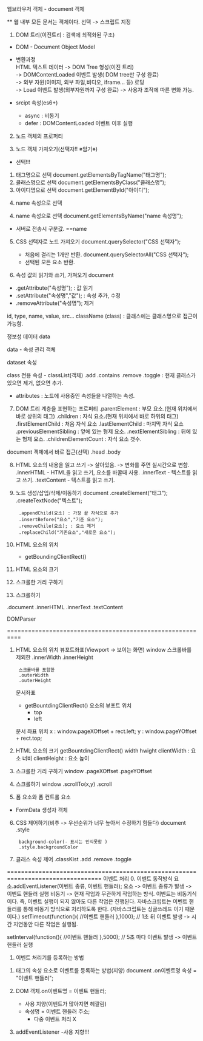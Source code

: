  웹브라우저 객체 - document 객체

** 웹 내부 모든 문서는 객체이다. 선택 -> 스크립트 지정

1. DOM 트리(이진트리 : 검색에 최적화된 구조)
- DOM - Document Object Model

- 변환과정  
HTML 텍스트 데이터 -> DOM Tree 형성(이진 트리)  
-> DOMContentLoaded 이벤트 발생( DOM tree만 구성 완료)  
-> 외부 자원(이미지, 외부 파일,비디오, iframe... 등) 로딩  
-> Load 이벤트 발생(외부자원까지 구성 완료)
-> 사용자 조작에 따른 변화 가능.

- srcipt 속성(es6+)
    - async : 비동기
    - defer : DOMContentLoaded 이벤트 이후 실행

2. 노드 객체의 프로퍼티

3. 노드 객체 가져오기(선택자!! ※암기※)
- 선택!!!
1) 태그명으로 선택
    document.getElementsByTagName("태그명");
2) 클래스명으로 선택
    document.getElementsByClass("클래스명");
3) 아이디명으로 선택
    document.getElementById("아이디");

4. name 속성으로 선택
4) name 속성으로 선택
    document.getElementsByName("name 속성명");
- 서버로 전송시 구분값. ==name

5. CSS 선택자로 노드 가져오기
document.querySelector("CSS 선택자");
    - 처음에 걸리는 1개만 반환.
document.querySelectorAll("CSS 선택자");
    - 선택된 모든 요소 반환.


6. 속성 값의 읽기와 쓰기, 가져오기
document
- .getAttribute("속성명"); : 값 읽기
- .setAttribute("속성명","값"); : 속성 추가, 수정
- .removeAttribute("속성명"); 제거

id, type, name, value, src...
className (class) : 클래스에는 클래스명으로 접근이 가능함.

정보성 데이터  data

data - 속성 관리 객체

dataset 속성

class 전용 속성
    - classList(객체)
    .add
    .contains
    .remove
    .toggle : 현재 클래스가 있으면 제거, 없으면 추가.

- attributes : 노드에 사용중인 속성들을 나열하는 속성.

7. DOM 트리 계층을 표현하는 프로퍼티
    .parentElement : 부모 요소.(현재 위치에서 바로 상위의 태그)
    .children : 자식 요소.(현재 위치에서 바로 하위의 태그)
    .firstElementChild : 처음 자식 요소
    .lastElementChild : 마지막 자식 요소
    .previousElementSibling : 앞에 있는 형제 요소.
    .nextElementSibling : 뒤에 있는 형제 요소.
    .childrenElementCount : 자식 요소 갯수.
    
document 객체에서 바로 접근(선택)
    .head
    .body

8. HTML 요소의 내용을 읽고 쓰기 -> 살아있음. -> 변화를 주면 실시간으로 변함.
    .innerHTML - HTML을 읽고 쓰기, 요소를 바꿀때 사용.
    .innerText - 텍스트를 읽고 쓰기.
    .textContent - 텍스트를 읽고 쓰기.

9. 노드 생성/삽입/삭제/이동하기
    document
        .createElement("태그");
        .createTextNode("텍스트");

        .appendChild(요소) : 가장 끝 자식으로 추가
        .insertBefore("요소","기준 요소");
        .removeChile(요소); : 요소 제거
        .replaceChild("기존요소","새로운 요소"); 

10. HTML 요소의 위치
    - getBoundingClientRect()

11. HTML 요소의 크기

12. 스크롤한 거리 구하기

13. 스크롤하기

.document
    .innerHTML
    .innerText
    .textContent

DOMParser

==========================================================

1. HTML 요소의 위치
    뷰포트좌표(Viewport -> 보이는 화면)
    window
        스크롤바를 제외한
        .innerWidth
        .innerHeight

        스크롤바를 포함한
        .outerWidth
        .outerHeight

    문서좌표

    - getBountdingClientRect()
        요소의 뷰포트 위치
        - top
        - left
    
    문서 좌표 위치
        x : window.pageXOffset + rect.left;
        y : window.pageYOffset + rect.top;

2. HTML 요소의 크기
getBountdingClientRect()
    width hwight
clientWidth : 요소 너비
clientHeight : 요소 높이

3. 스크롤한 거리 구하기
    window
        .pageXOffset
        .pageYOffset
4. 스크롤하기
    window
        .scrollTo(x,y)
        .scroll
5. 폼 요소와 폼 컨트롤 요소
- FormData 생성자 객체

6. CSS 제어하기(비추 -> 우선순위가 너무 높아서 수정하기 힘들다)
    document
        .style

        background-color(- 표시는 인식못함 )
        .style.backgroundColor

7. 클래스 속성 제어
    .classKist
        .add
        .remove
        .toggle


=================================================================================
이벤트 처리
0. 이벤트 동작방식
 요소.addEventListener(이벤트 종류, 이벤트 핸들러);
 요소 -> 이벤트 종류가 발생 -> 이벤트 핸들러 실행
비동기 -> 현재 작업과 무관하게 작업하는 방식.
이벤트는 비동기식이다. 즉, 이벤트 실행이 되지 않아도 다른 작업은 진행된다.
자바스크립트는 이벤트 핸들러를 통해 비동기 방식으로 처리하도록 한다.
(자바스크립트는 싱글쓰레드 이기 때문이다.)
 setTimeout(function(){
    //이벤트 핸들러
 },1000); // 1초 뒤 이벤트 발생 -> 시간 지연동안 다른 작업은 실행됨.

 setInterval(function(){
    //이벤트 핸들러
 },5000); // 5초 마다 이벤트 발생 -> 이벤트 핸들러 실행

 1. 이벤트 처리기를 등록하는 방법
 
 1) 태그의 속성 요소로 이벤트를 등록하는 방법(지양)
 document
    .on이벤트명 속성 = "이벤트 핸들러";
 
 2) DOM 객체.on이벤트명 = 이벤트 핸들러;
    - 사용 지양(이벤트가 많아지면 헤깔림)
    - 속성명 = 이벤트 핸들러 주소;
        - 다중 이벤트 처리 X

 3) addEventListener
    -사용 지향!!!
